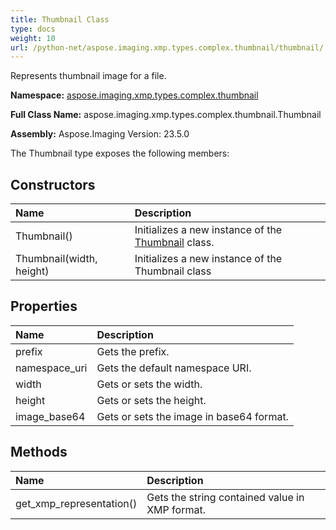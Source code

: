 ```yaml
---
title: Thumbnail Class
type: docs
weight: 10
url: /python-net/aspose.imaging.xmp.types.complex.thumbnail/thumbnail/
---
```


Represents thumbnail image for a file.

**Namespace:** [aspose.imaging.xmp.types.complex.thumbnail](/imaging/python-net/aspose.imaging.xmp.types.complex.thumbnail/)

**Full Class Name:** aspose.imaging.xmp.types.complex.thumbnail.Thumbnail

**Assembly:**  Aspose.Imaging Version: 23.5.0

The Thumbnail type exposes the following members:
## **Constructors**
|**Name**|**Description**|
| :- | :- |
|Thumbnail()|Initializes a new instance of the [Thumbnail](/imaging/python-net/aspose.imaging.xmp.types.complex.thumbnail/thumbnail/) class.|
|Thumbnail(width, height)|Initializes a new instance of the Thumbnail class|
## **Properties**
|**Name**|**Description**|
| :- | :- |
|prefix|Gets the prefix.|
|namespace_uri|Gets the default namespace URI.|
|width|Gets or sets the width.|
|height|Gets or sets the height.|
|image_base64|Gets or sets the image in base64 format.|
## **Methods**
|**Name**|**Description**|
| :- | :- |
|get_xmp_representation()|Gets the string contained value in XMP format.|
